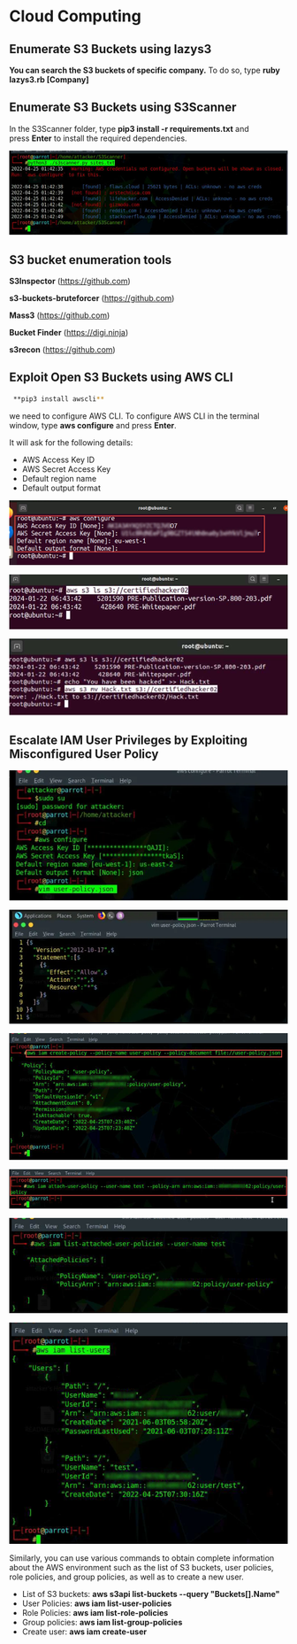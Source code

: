 # Cloud Computing

## **Enumerate S3 Buckets using lazys3**

**You can search the S3 buckets of specific company.** To do so, type **ruby lazys3.rb [Company]**

## **Enumerate S3 Buckets using S3Scanner**

In the S3Scanner folder, type **pip3 install -r requirements.txt** and press **Enter** to install the required dependencies.

![{576884B6-3E98-468E-BBDD-1F05C1FB1985}.png](Cloud%20Computing/576884B6-3E98-468E-BBDD-1F05C1FB1985.png)

## S3 bucket enumeration tools

**S3Inspector** (https://github.com) 

**s3-buckets-bruteforcer** (https://github.com)

**Mass3** (https://github.com) 

**Bucket Finder** (https://digi.ninja) 

**s3recon** (https://github.com)

## **Exploit Open S3 Buckets using AWS CLI**

```bash
 **pip3 install awscli**
```

we need to configure AWS CLI. To configure AWS CLI in the terminal window, type **aws configure** and press **Enter**.

It will ask for the following details:

- AWS Access Key ID
- AWS Secret Access Key
- Default region name
- Default output format

![{5444B317-9BC4-4F3A-9346-36EABE923226}.png](Cloud%20Computing/5444B317-9BC4-4F3A-9346-36EABE923226.png)

![{1EFFD6BD-D53B-4756-84C6-63C386E00DD4}.png](Cloud%20Computing/1EFFD6BD-D53B-4756-84C6-63C386E00DD4.png)

![{0B33D039-AF00-4D5E-BCA9-7467816E9675}.png](Cloud%20Computing/0B33D039-AF00-4D5E-BCA9-7467816E9675.png)

## **Escalate IAM User Privileges by Exploiting Misconfigured User Policy**

![{14BC0F04-B74E-435C-8AE0-5759CAD3BC7B}.png](Cloud%20Computing/d97f0626-a030-477b-91ba-c074c70fdc3a.png)

![{61FECC11-0CA2-4E38-90A9-C56AF0E6871C}.png](Cloud%20Computing/d10d7f5a-4d2c-4a6a-90d8-68d75b4d22ad.png)

![{8FDBB3A1-92DA-4BDE-BF15-A48612CCE3A4}.png](Cloud%20Computing/8FDBB3A1-92DA-4BDE-BF15-A48612CCE3A4.png)

![{02EE2EF0-F7B5-486A-BD7D-2B67A3087CAB}.png](Cloud%20Computing/02EE2EF0-F7B5-486A-BD7D-2B67A3087CAB.png)

![{AFEDFFD6-5661-4884-8C8C-70F03ABB41AE}.png](Cloud%20Computing/AFEDFFD6-5661-4884-8C8C-70F03ABB41AE.png)

![{F73D263F-B39D-4E80-A15C-2A5070EF6BA7}.png](Cloud%20Computing/F73D263F-B39D-4E80-A15C-2A5070EF6BA7.png)

Similarly, you can use various commands to obtain complete information about the AWS environment such as the list of S3 buckets, user policies, role policies, and group policies, as well as to create a new user.

- List of S3 buckets: **aws s3api list-buckets --query "Buckets[].Name"**
- User Policies: **aws iam list-user-policies**
- Role Policies: **aws iam list-role-policies**
- Group policies: **aws iam list-group-policies**
- Create user: **aws iam create-user**